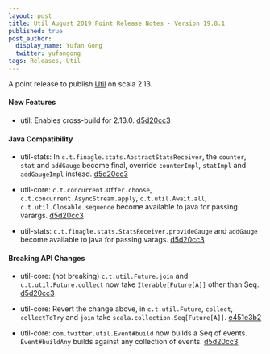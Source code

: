 ```yaml
---
layout: post
title: Util August 2019 Point Release Notes - Version 19.8.1
published: true
post_author:
  display_name: Yufan Gong
  twitter: yufangong
tags: Releases, Util
---
```


A point release to publish [Util](https://github.com/twitter/util/) on scala 2.13.

#### New Features

-   util: Enables cross-build for 2.13.0. [d5d20cc3](https://github.com/twitter/util/commit/d5d20cc337710b07343eb09ecdab005968c97879)

#### Java Compatibility

-   util-stats: In `c.t.finagle.stats.AbstractStatsReceiver`, the `counter`, `stat` and
    `addGauge` become final, override `counterImpl`, `statImpl` and `addGaugeImpl` instead.
    [d5d20cc3](https://github.com/twitter/util/commit/d5d20cc337710b07343eb09ecdab005968c97879)

-   util-core:
   `c.t.concurrent.Offer.choose`,
   `c.t.concurrent.AsyncStream.apply`,
   `c.t.util.Await.all`,
   `c.t.util.Closable.sequence` become available to java for passing varargs. [d5d20cc3](https://github.com/twitter/util/commit/d5d20cc337710b07343eb09ecdab005968c97879)

-   util-stats:
   `c.t.finagle.stats.StatsReceiver.provideGauge` and `addGauge` become available to java for
    passing varags. [d5d20cc3](https://github.com/twitter/util/commit/d5d20cc337710b07343eb09ecdab005968c97879)

#### Breaking API Changes

-   util-core: (not breaking) `c.t.util.Future.join` and `c.t.util.Future.collect` now take
    `Iterable[Future[A]]` other than Seq. [d5d20cc3](https://github.com/twitter/util/commit/d5d20cc337710b07343eb09ecdab005968c97879)

-   util-core:  Revert the change above, in `c.t.util.Future`, `collect`, `collectToTry` and `join`
    take `scala.collection.Seq[Future[A]]`. [e451e3b2](https://github.com/twitter/util/commit/e451e3b28dd96e1ebc72aebe679f7c2c0f00fd26)

-   util-core: `com.twitter.util.Event#build` now builds a Seq of events. `Event#buildAny` builds
    against any collection of events. [d5d20cc3](https://github.com/twitter/util/commit/d5d20cc337710b07343eb09ecdab005968c97879)
